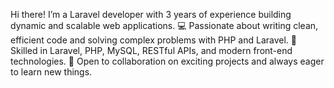  Hi there! 
 I’m a Laravel developer with 3 years of experience building dynamic and scalable web applications.
💻 Passionate about writing clean, efficient code and solving complex problems with PHP and Laravel.
🔧 Skilled in Laravel, PHP, MySQL, RESTful APIs, and modern front-end technologies.
🚀 Open to collaboration on exciting projects and always eager to learn new things.

